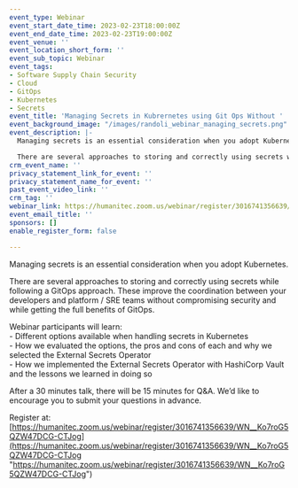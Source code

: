 ```yaml
---
event_type: Webinar
event_start_date_time: 2023-02-23T18:00:00Z
event_end_date_time: 2023-02-23T19:00:00Z
event_venue: ''
event_location_short_form: ''
event_sub_topic: Webinar
event_tags:
- Software Supply Chain Security
- Cloud
- GitOps
- Kubernetes
- Secrets
event_title: 'Managing Secrets in Kubrernetes using Git Ops Without '
event_background_image: "/images/randoli_webinar_managing_secrets.png"
event_description: |-
  Managing secrets is an essential consideration when you adopt Kubernetes.

  There are several approaches to storing and correctly using secrets while following a GitOps approach. These improve the coordination between your developers and platform / SRE teams without compromising security and while getting the full benefits of GitOps.
crm_event_name: ''
privacy_statement_link_for_event: ''
privacy_statement_name_for_event: ''
past_event_video_link: ''
crm_tag: ''
webinar_link: https://humanitec.zoom.us/webinar/register/3016741356639/WN__Ko7roG5QZW47DCG-CTJog
event_email_title: ''
sponsors: []
enable_register_form: false

---
```

Managing secrets is an essential consideration when you adopt Kubernetes.  
  
There are several approaches to storing and correctly using secrets while following a GitOps approach. These improve the coordination between your developers and platform / SRE teams without compromising security and while getting the full benefits of GitOps.  
  
Webinar participants will learn:  
\- Different options available when handling secrets in Kubernetes  
\- How we evaluated the options, the pros and cons of each and why we selected the External Secrets Operator  
\- How we implemented the External Secrets Operator with HashiCorp Vault and the lessons we learned in doing so  
  
After a 30 minutes talk, there will be 15 minutes for Q&A. We’d like to encourage you to submit your questions in advance.

Register at: [https://humanitec.zoom.us/webinar/register/3016741356639/WN__Ko7roG5QZW47DCG-CTJog](https://humanitec.zoom.us/webinar/register/3016741356639/WN__Ko7roG5QZW47DCG-CTJog "https://humanitec.zoom.us/webinar/register/3016741356639/WN__Ko7roG5QZW47DCG-CTJog")